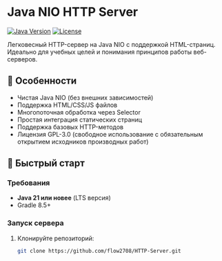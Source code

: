 # Java NIO HTTP Server

[![Java Version](https://img.shields.io/badge/Java-21%2B-blue)](https://openjdk.org/)
[![License](https://img.shields.io/badge/License-GPL--3.0-green)](LICENSE)

Легковесный HTTP-сервер на Java NIO с поддержкой HTML-страниц. Идеально для учебных целей и понимания принципов работы веб-серверов.

## 📌 Особенности

- Чистая Java NIO (без внешних зависимостей)
- Поддержка HTML/CSS/JS файлов
- Многопоточная обработка через Selector
- Простая интеграция статических страниц
- Поддержка базовых HTTP-методов
- Лицензия GPL-3.0 (свободное использование с обязательным открытием исходников производных работ)

## 🚀 Быстрый старт

### Требования
- **Java 21 или новее** (LTS версия)
- Gradle 8.5+

### Запуск сервера
1. Клонируйте репозиторий:
   ```bash
   git clone https://github.com/flow2708/HTTP-Server.git
